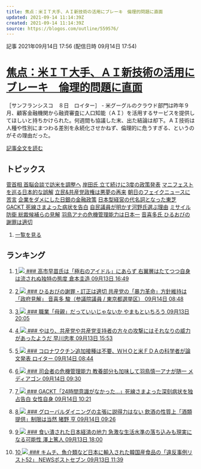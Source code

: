 ```yaml
---
title: 焦点：米ＩＴ大手、ＡＩ新技術の活用にブレーキ　倫理的問題に直面
updated: 2021-09-14 11:14:39Z
created: 2021-09-14 11:14:39Z
source: https://blogos.com/outline/559576/
---
```


 記事
2021年09月14日 17:56 (配信日時 09月14日 17:54)

# [焦点：米ＩＴ大手、ＡＩ新技術の活用にブレーキ　倫理的問題に直面](https://blogos.com/article/559576/)

［サンフランシスコ　８日　ロイター］ - 米グーグルのクラウド部門は昨年９月、顧客金融機関から融資審査に人口知能（ＡＩ）を活用するサービスを提供してほしいと持ちかけられた。何週間も協議した末、出た結論は却下。ＡＩ技術は人種や性別にまつわる差別を永続化させかねず、倫理的に危うすぎる、というのがその理由だった。

[記事全文を読む](https://blogos.com/article/559576/)

## トピックス

[菅首相 首脳会談で訪米を調整へ](https://blogos.com/outline/559497/)
[岸田氏 立て続けに3度の政策発表](https://blogos.com/outline/559518/)
[マニフェストを巡る日本的な誤解](https://blogos.com/outline/559569/)
[立民&共産党政権は悪夢の再来](https://blogos.com/outline/559495/)
[朝日のフェイクニュースに苦言](https://blogos.com/outline/559566/)
[企業をダメにした日銀の金融政策](https://blogos.com/outline/559568/)
[日本型経営の代名詞となった東芝](https://blogos.com/outline/559507/)
[GACKT 死線さまよった病状を告白](https://blogos.com/outline/559420/)
[自民議員が明かす河野氏選ぶ理由](https://blogos.com/outline/559523/)
[ミサイル防衛 総裁候補らの見解](https://blogos.com/outline/559488/)
[羽鳥アナの危機管理能力は日本一](https://blogos.com/outline/559463/)
[音喜多氏 ひるおびの謝罪は適切](https://blogos.com/outline/559458/)
1.   [一覧を見る](https://blogos.com/article/pickup_archive/0/)

## ランキング

1.   [   1  ![](https://static.blogos.com/media/member/74996/icon.png?1631615407)    ### 高市早苗氏は「極右のアイドル」にあらず 右翼層はたてつつ自身は流されぬ独特の態度       倉本圭造    09月13日 16:49](https://blogos.com/article/559354/)

2.   [   2  ![](https://static.blogos.com/media/member/52579/icon.png?1631615407)    ### ひるおびの謝罪・訂正は適切 共産党の「暴力革命」方針維持は「政府見解」       音喜多 駿（参議院議員 / 東京都選挙区）    09月14日 08:48](https://blogos.com/article/559458/)

3.   [   3  ![](https://static.blogos.com/media/member/187/icon.png?1631615407)    ### 職業「母親」だっていいじゃないか       やまもといちろう    09月13日 20:05](https://blogos.com/article/559381/)

4.   [   4  ![](https://static.blogos.com/media/member/94/icon.png?1631615407)    ### やはり、共産党や共産党支持者の方々の攻撃にはそれなりの威力があったようだ       早川忠孝    09月13日 15:53](https://blogos.com/article/559333/)

5.   [   5  ![](https://static.blogos.com/media/member/98631/icon.png?1631615407)    ### コロナワクチン追加接種は不要、ＷＨＯと米ＦＤＡの科学者が論文発表       ロイター    09月14日 08:44](https://blogos.com/article/559402/)

6.   [   6  ![](https://static.blogos.com/media/member/81645/icon.png?1631615407)    ### 司会者の危機管理能力 教養部分も加味して羽鳥慎一アナが随一       メディアゴン    09月14日 09:30](https://blogos.com/article/559463/)

7.   [   7  ![](https://static.blogos.com/media/member/146233/icon.png?1631615407)    ### GACKT「24時間意識がなかった…」死線さまよった深刻病状を独占告白       女性自身    09月14日 10:21](https://blogos.com/article/559420/)

8.   [   8  ![](https://static.blogos.com/media/member/418/icon.png?1631615407)    ### グローバルダイニングの主張に説得力はない 飲酒の性質上「酒類提供」制限は当然       猪野 亨    09月14日 09:26](https://blogos.com/article/559460/)

9.   [   9  ![](https://static.blogos.com/media/member/325/icon.png?1631615407)    ### 食い潰された日本経済の地力 急激な生活水準の落ち込みも現実になる可能性       澤上篤人    09月13日 18:00](https://blogos.com/article/559369/)

10.   [   10  ![](https://static.blogos.com/media/member/141337/icon.png?1631615407)    ### キムチ、魚介類など日本に輸入された韓国産食品の「違反事例リスト52」       NEWSポストセブン    09月13日 11:39](https://blogos.com/article/559221/)